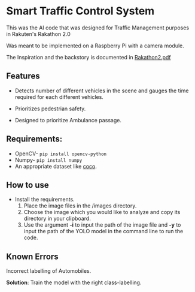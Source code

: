 # Smart Traffic Control System

This was the AI code that was designed for Traffic Management purposes in Rakuten's Rakathon 2.0 

Was meant to be implemented on a Raspberry Pi with a camera module.

The Inspiration and the backstory is documented in [Rakathon2.pdf](https://github.com/imPdhar/Traffic-Signal-Optimisation-/blob/master/Rakathon2.pdf) 

## Features 

- Detects number of different vehicles in the scene and gauges the time required for each different vehicles.                                                                                                                                                                                                                                                                                                                                                                                                                                                                                                                                                                                                                                                                                                                                                                                                                                                                               

- Prioritizes pedestrian safety.

- Designed to prioritize Ambulance passage.

  

## Requirements:

- OpenCV- `pip install opencv-python` 		
- Numpy- `pip install numpy`
- An appropriate dataset like [coco](https://cocodataset.org/#download). 

## How to use

-  Install the requirements.
   1. Place the image files in the  /images directory.
   2. Choose the image which you would like to analyze and copy its directory in your clipboard.
   3. Use the argument **-i** to input the path of the image file and **-y** to input the path of the YOLO model in the command line to run the code. 

## Known Errors

Incorrect labelling of Automobiles. 

**Solution**: Train the model with the right class-labelling. 

